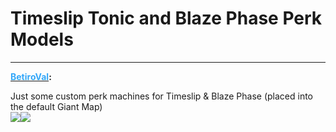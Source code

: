 # Timeslip Tonic and Blaze Phase Perk Models


---
<strong><span style="text-decoration: underline"><span style="color:#34a7f9;">BetiroVal</span></span>:</strong>

<p>Just some custom perk machines for Timeslip &amp; Blaze Phase (placed into the default Giant Map)<br /><img src="1270"><img src="1271"></p>
